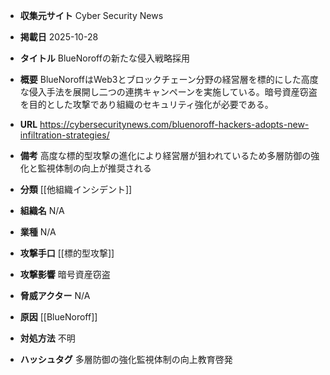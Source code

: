 - **収集元サイト**
Cyber Security News

- **掲載日**
2025-10-28

- **タイトル**
BlueNoroffの新たな侵入戦略採用

- **概要**
BlueNoroffはWeb3とブロックチェーン分野の経営層を標的にした高度な侵入手法を展開し二つの連携キャンペーンを実施している。暗号資産窃盗を目的とした攻撃であり組織のセキュリティ強化が必要である。

- **URL**
https://cybersecuritynews.com/bluenoroff-hackers-adopts-new-infiltration-strategies/

- **備考**
高度な標的型攻撃の進化により経営層が狙われているため多層防御の強化と監視体制の向上が推奨される

- **分類**
[[他組織インシデント]]

- **組織名**
N/A

- **業種**
N/A

- **攻撃手口**
[[標的型攻撃]]

- **攻撃影響**
暗号資産窃盗

- **脅威アクター**
N/A

- **原因**
[[BlueNoroff]]

- **対処方法**
不明

- **ハッシュタグ**
多層防御の強化監視体制の向上教育啓発
